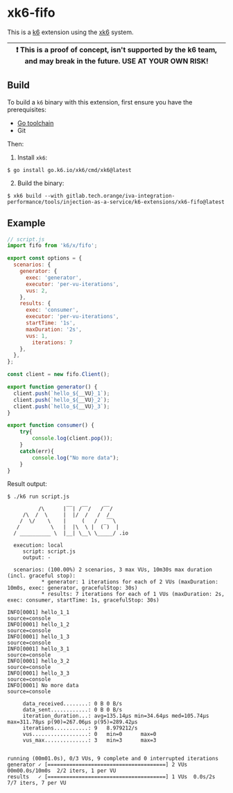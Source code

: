 # xk6-fifo

This is a [k6](https://go.k6.io/k6) extension using the [xk6](https://github.com/grafana/xk6) system.

| :exclamation: This is a proof of concept, isn't supported by the k6 team, and may break in the future. USE AT YOUR OWN RISK! |
|------|

## Build

To build a `k6` binary with this extension, first ensure you have the prerequisites:

- [Go toolchain](https://go101.org/article/go-toolchain.html)
- Git

Then:

1. Install `xk6`:
  ```shell
  $ go install go.k6.io/xk6/cmd/xk6@latest
  ```

2. Build the binary:
  ```shell
  $ xk6 build --with gitlab.tech.orange/iva-integration-performance/tools/injection-as-a-service/k6-extensions/xk6-fifo@latest
  ```

## Example

```javascript
// script.js
import fifo from 'k6/x/fifo';

export const options = {
  scenarios: {
    generator: {
      exec: 'generator',
      executor: 'per-vu-iterations',
      vus: 2,
    },
    results: {
      exec: 'consumer',
      executor: 'per-vu-iterations',
      startTime: '1s',
      maxDuration: '2s',
      vus: 1,
        iterations: 7
    },
  },
};

const client = new fifo.Client();

export function generator() {
  client.push(`hello_${__VU}_1`);
  client.push(`hello_${__VU}_2`);
  client.push(`hello_${__VU}_3`);
}

export function consumer() {
    try{
        console.log(client.pop());
    }
    catch(err){
        console.log("No more data");
    }
}

```

Result output:

```
$ ./k6 run script.js

          /\      |‾‾| /‾‾/   /‾‾/   
     /\  /  \     |  |/  /   /  /    
    /  \/    \    |     (   /   ‾‾\  
   /          \   |  |\  \ |  (‾)  | 
  / __________ \  |__| \__\ \_____/ .io

  execution: local
     script: script.js
     output: -

  scenarios: (100.00%) 2 scenarios, 3 max VUs, 10m30s max duration (incl. graceful stop):
           * generator: 1 iterations for each of 2 VUs (maxDuration: 10m0s, exec: generator, gracefulStop: 30s)
           * results: 7 iterations for each of 1 VUs (maxDuration: 2s, exec: consumer, startTime: 1s, gracefulStop: 30s)

INFO[0001] hello_1_1                                     source=console
INFO[0001] hello_1_2                                     source=console
INFO[0001] hello_1_3                                     source=console
INFO[0001] hello_3_1                                     source=console
INFO[0001] hello_3_2                                     source=console
INFO[0001] hello_3_3                                     source=console
INFO[0001] No more data                                  source=console

     data_received........: 0 B 0 B/s
     data_sent............: 0 B 0 B/s
     iteration_duration...: avg=135.14µs min=34.64µs med=105.74µs max=311.78µs p(90)=267.06µs p(95)=289.42µs
     iterations...........: 9   8.979212/s
     vus..................: 0   min=0      max=0
     vus_max..............: 3   min=3      max=3


running (00m01.0s), 0/3 VUs, 9 complete and 0 interrupted iterations
generator ✓ [======================================] 2 VUs  00m00.0s/10m0s  2/2 iters, 1 per VU
results   ✓ [======================================] 1 VUs  0.0s/2s         7/7 iters, 7 per VU

```